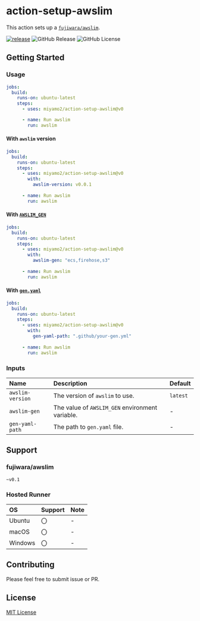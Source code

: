 # action-setup-awslim

This action sets up a [`fujiwara/awslim`](https://github.com/fujiwara/awslim).

[![release](https://github.com/miyamo2/action-setup-awslim/actions/workflows/release.yaml/badge.svg?branch=main)](https://github.com/miyamo2/action-setup-awslim/actions/workflows/release.yaml)
![GitHub Release](https://img.shields.io/github/v/release/miyamo2/action-setup-awslim?label=version)
![GitHub License](https://img.shields.io/github/license/miyamo2/action-setup-awslim)

## Getting Started

### Usage

```yaml
jobs:
  build:
    runs-on: ubuntu-latest
    steps:
      - uses: miyamo2/action-setup-awslim@v0

      - name: Run awslim
        run: awslim
```

#### With `awslim` version

```yaml
jobs:
  build:
    runs-on: ubuntu-latest
    steps:
      - uses: miyamo2/action-setup-awslim@v0
        with:
          awslim-version: v0.0.1
          
      - name: Run awslim
        run: awslim
```

#### With [`AWSLIM_GEN`](https://github.com/fujiwara/awslim?tab=readme-ov-file#awslim_gen-environment-variable)

```yaml
jobs:
  build:
    runs-on: ubuntu-latest
    steps:
      - uses: miyamo2/action-setup-awslim@v0
        with:
          awslim-gen: "ecs,firehose,s3"
          
      - name: Run awslim
        run: awslim
```

#### With [`gen.yaml`](https://github.com/fujiwara/awslim?tab=readme-ov-file#genyaml-configuration-file)

```yaml
jobs:
  build:
    runs-on: ubuntu-latest
    steps:
      - uses: miyamo2/action-setup-awslim@v0
        with:
          gen-yaml-path: ".github/your-gen.yml"
          
      - name: Run awslim
        run: awslim
```

### Inputs

| Name             | Description                                     | Default  |
|:-----------------|:------------------------------------------------|:---------|
| `awslim-version` | The version of `awslim` to use.                 | `latest` |
| `awslim-gen`     | The value of `AWSLIM_GEN` environment variable. | -        |
| `gen-yaml-path`  | The path to `gen.yaml` file.                    | -        |

## Support

### fujiwara/awslim

`~v0.1`

### Hosted Runner

| OS      | Support | Note |
|:--------|:--------|:-----|
| Ubuntu  | 〇       | -    |
| macOS   | 〇       | -    |
| Windows | 〇       | -    |

## Contributing

Please feel free to submit issue or PR.

## License

[MIT License](https://github.com/miyamo2/action-setup-awslim/blob/main/LICENSE)